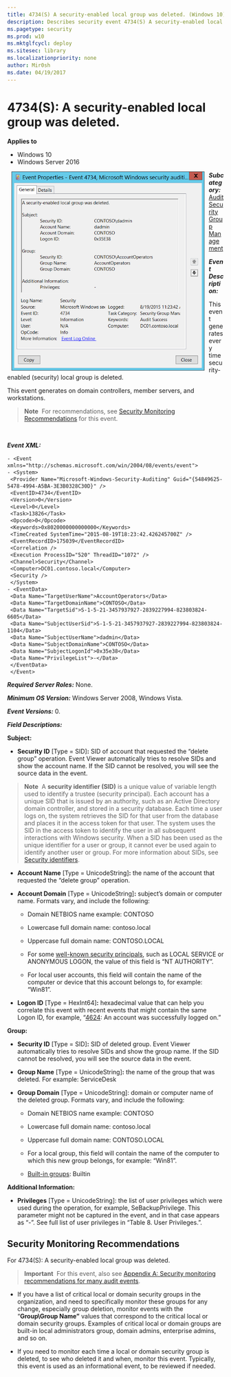 ```yaml
---
title: 4734(S) A security-enabled local group was deleted. (Windows 10)
description: Describes security event 4734(S) A security-enabled local group was deleted.
ms.pagetype: security
ms.prod: w10
ms.mktglfcycl: deploy
ms.sitesec: library
ms.localizationpriority: none
author: Mir0sh
ms.date: 04/19/2017
---
```


# 4734(S): A security-enabled local group was deleted.

**Applies to**
-   Windows 10
-   Windows Server 2016


<img src="images/event-4734.png" alt="Event 4734 illustration" width="449" height="463" hspace="10" align="left" />

***Subcategory:***&nbsp;[Audit Security Group Management](audit-security-group-management.md)

***Event Description:***

This event generates every time security-enabled (security) local group is deleted.

This event generates on domain controllers, member servers, and workstations.

> **Note**&nbsp;&nbsp;For recommendations, see [Security Monitoring Recommendations](#security-monitoring-recommendations) for this event.

<br clear="all">

***Event XML:***
```
- <Event xmlns="http://schemas.microsoft.com/win/2004/08/events/event">
- <System>
 <Provider Name="Microsoft-Windows-Security-Auditing" Guid="{54849625-5478-4994-A5BA-3E3B0328C30D}" /> 
 <EventID>4734</EventID> 
 <Version>0</Version> 
 <Level>0</Level> 
 <Task>13826</Task> 
 <Opcode>0</Opcode> 
 <Keywords>0x8020000000000000</Keywords> 
 <TimeCreated SystemTime="2015-08-19T18:23:42.426245700Z" /> 
 <EventRecordID>175039</EventRecordID> 
 <Correlation /> 
 <Execution ProcessID="520" ThreadID="1072" /> 
 <Channel>Security</Channel> 
 <Computer>DC01.contoso.local</Computer> 
 <Security /> 
 </System>
- <EventData>
 <Data Name="TargetUserName">AccountOperators</Data> 
 <Data Name="TargetDomainName">CONTOSO</Data> 
 <Data Name="TargetSid">S-1-5-21-3457937927-2839227994-823803824-6605</Data> 
 <Data Name="SubjectUserSid">S-1-5-21-3457937927-2839227994-823803824-1104</Data> 
 <Data Name="SubjectUserName">dadmin</Data> 
 <Data Name="SubjectDomainName">CONTOSO</Data> 
 <Data Name="SubjectLogonId">0x35e38</Data> 
 <Data Name="PrivilegeList">-</Data> 
 </EventData>
 </Event>

```

***Required Server Roles:*** None.

***Minimum OS Version:*** Windows Server 2008, Windows Vista.

***Event Versions:*** 0.

***Field Descriptions:***

**Subject:**

-   **Security ID** \[Type = SID\]**:** SID of account that requested the “delete group” operation. Event Viewer automatically tries to resolve SIDs and show the account name. If the SID cannot be resolved, you will see the source data in the event.

> **Note**&nbsp;&nbsp;A **security identifier (SID)** is a unique value of variable length used to identify a trustee (security principal). Each account has a unique SID that is issued by an authority, such as an Active Directory domain controller, and stored in a security database. Each time a user logs on, the system retrieves the SID for that user from the database and places it in the access token for that user. The system uses the SID in the access token to identify the user in all subsequent interactions with Windows security. When a SID has been used as the unique identifier for a user or group, it cannot ever be used again to identify another user or group. For more information about SIDs, see [Security identifiers](/windows/access-protection/access-control/security-identifiers).

-   **Account Name** \[Type = UnicodeString\]**:** the name of the account that requested the “delete group” operation.

-   **Account Domain** \[Type = UnicodeString\]**:** subject’s domain or computer name. Formats vary, and include the following:

    -   Domain NETBIOS name example: CONTOSO

    -   Lowercase full domain name: contoso.local

    -   Uppercase full domain name: CONTOSO.LOCAL

    -   For some [well-known security principals](https://support.microsoft.com/en-us/kb/243330), such as LOCAL SERVICE or ANONYMOUS LOGON, the value of this field is “NT AUTHORITY”.

    -   For local user accounts, this field will contain the name of the computer or device that this account belongs to, for example: “Win81”.

-   **Logon ID** \[Type = HexInt64\]**:** hexadecimal value that can help you correlate this event with recent events that might contain the same Logon ID, for example, “[4624](event-4624.md): An account was successfully logged on.”

**Group:**

-   **Security ID** \[Type = SID\]**:** SID of deleted group. Event Viewer automatically tries to resolve SIDs and show the group name. If the SID cannot be resolved, you will see the source data in the event.

-   **Group Name** \[Type = UnicodeString\]**:** the name of the group that was deleted. For example: ServiceDesk

-   **Group Domain** \[Type = UnicodeString\]: domain or computer name of the deleted group. Formats vary, and include the following:

    -   Domain NETBIOS name example: CONTOSO

    -   Lowercase full domain name: contoso.local

    -   Uppercase full domain name: CONTOSO.LOCAL

    -   For a local group, this field will contain the name of the computer to which this new group belongs, for example: “Win81”.

    -   [Built-in groups](https://technet.microsoft.com/library/dn169025(v=ws.10).aspx): Builtin

**Additional Information:**

-   **Privileges** \[Type = UnicodeString\]: the list of user privileges which were used during the operation, for example, SeBackupPrivilege. This parameter might not be captured in the event, and in that case appears as “-”. See full list of user privileges in “Table 8. User Privileges.”.

## Security Monitoring Recommendations

For 4734(S): A security-enabled local group was deleted.

> **Important**&nbsp;&nbsp;For this event, also see [Appendix A: Security monitoring recommendations for many audit events](appendix-a-security-monitoring-recommendations-for-many-audit-events.md).

-   If you have a list of critical local or domain security groups in the organization, and need to specifically monitor these groups for any change, especially group deletion, monitor events with the “**Group\\Group Name”** values that correspond to the critical local or domain security groups. Examples of critical local or domain groups are built-in local administrators group, domain admins, enterprise admins, and so on.

-   If you need to monitor each time a local or domain security group is deleted, to see who deleted it and when, monitor this event. Typically, this event is used as an informational event, to be reviewed if needed.

